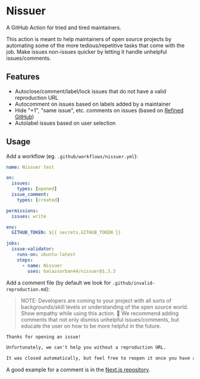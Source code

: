 # Nissuer

A GitHub Action for tried and tired maintainers.

This action is meant to help maintainers of open source projects by automating some of the more tedious/repetitive tasks that come with the job. Make issues non-issues quicker by letting it handle unhelpful issues/comments.

## Features

- Autoclose/comment/label/lock issues that do not have a valid reproduction URL
- Autocomment on issues based on labels added by a maintainer
- Hide "+1", "same issue", etc. comments on issues (based on [Refined GitHub](https://github.com/refined-github/refined-github/blob/c864a20b57bb433aaf3952f88d83c9fc481ae6ff/source/helpers/is-low-quality-comment.ts#L2-L3))
- Autolabel issues based on user selection

## Usage

Add a workflow (eg. `.github/workflows/nissuer.yml`):

```.github/workflows/nissuer.yml
name: Nissuer test

on:
  issues:
    types: [opened]
  issue_comment:
    types: [created]

permissions:
  issues: write

env:
  GITHUB_TOKEN: ${{ secrets.GITHUB_TOKEN }}

jobs:
  issue-validator:
    runs-on: ubuntu-latest
    steps:
      - name: Nissuer
        uses: balazsorban44/nissuer@1.3.3
```

Add a comment file (by default we look for `.github/invalid-reproduction.md`):

> NOTE: Developers are coming to your project with all sorts of backgrounds/skill levels or understanding of the open source world. Show empathy while using this action. 💚 We recommend adding comments that not only dismiss unhelpful issues/comments, but educate the user on how to be more helpful in the future.

```md
Thanks for opening an issue!

Unfortunately, we can't help you without a reproduction URL.

It was closed automatically, but feel free to reopen it once you have a reproduction URL.
```

A good example for a comment is in the [Next.js repository](https://github.com/vercel/next.js/blob/canary/.github/actions/issue-validator/repro-link/invalid-link.md).
